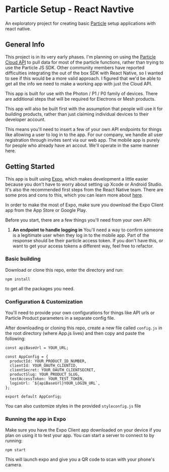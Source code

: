 # Particle Setup - React Navtive

An exploratory project for creating basic [Particle](https://www.particle.io) setup applications with react native.

## General Info

This project is in its very early phases. I'm planning on using the [Particle Cloud API](https://docs.particle.io/reference/device-cloud/api/) to pull data for most of the particle functions, rather than trying to use the Particle JS SDK. Other community members have reported difficulties integrating the out of the box SDK with React Native, so I wanted to see if this would be a more valid approach. I figured that we'd be able to get all the info we need to make a working app with just the Cloud API.

This app is built for use with the Photon / P1 / P0 family of devices. There are additional steps that will be required for Electrons or Mesh products.

This app will also be built first with the assumption that people will use it for building products, rather than just claiming individual devices to their developer account.

This means you'll need to insert a few of your own API endpoints for things like allowing a user to log in to the app. For our company, we handle all user registration through invites sent via our web app. The mobile app is purely for people who already have an accout. We'll operate in the same manner here.

## Getting Started

This app is built using [Expo](https://expo.io/), which makes development a little easier because you don't have to worry about setting up Xcode or Android Studio. It's also the recommended first steps from the React Native team. There are some pros and cons to this, which you can learn more about [here](https://docs.expo.io/versions/v31.0.0/introduction/why-not-expo).

In order to make the most of Expo, make sure you download the Expo Client app from the App Store or Google Play.

Before you start, there are a few things you'll need from your own API:

1. **An endpoint to handle logging in** You'll need a way to confirm someone is a legitimate user when they log in to the mobile app. Part of the response should be their particle access token. If you don't have this, or want to get your access tokens a different way, feel free to refactor.

### Basic building

Download or clone this repo, enter the directory and run:

```
npm install
```

to get all the packages you need.

### Configuration & Customization

You'll need to provide your own configurations for things like API urls or Particle Product parameters in a separate config file.

After downloading or cloning this repo, create a new file called `config.js` in the root directory (where App.js lives) and then copy and paste the following:

```
const apiBaseUrl = YOUR_URL;

const AppConfig = {
  productId: YOUR_PRODUCT_ID_NUMBER,
  clientId: YOUR_OAUTH_CLIENTID,
  clientSecret: YOUR_OAUTH_CLIENTSECRET,
  productSlug: YOUR_PRODUCT_SLUG,
  testAccessToken: YOUR_TEST_TOKEN,
  loginUrl: `${apiBaseUrl}YOUR_LOGIN_URL`,
};

export default AppConfig;
```

You can also customize styles in the provided `styleconfig.js` file

### Running the app in Expo

Make sure you have the Expo Client app downloaded on your device if you plan on using it to test your app. You can start a server to connect to by running:

```
npm start
```

This will launch expo and give you a QR code to scan with your phone's camera.
